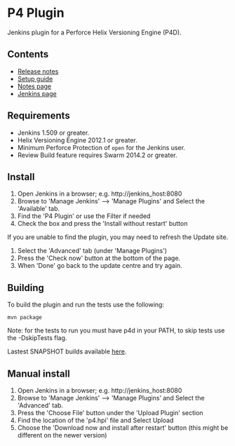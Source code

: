# P4 Plugin
Jenkins plugin for a Perforce Helix Versioning Engine (P4D).

## Contents

* [Release notes](https://github.com/jenkinsci/p4-plugin/blob/master/RELEASE.md)
* [Setup guide](https://github.com/jenkinsci/p4-plugin/blob/master/SETUP.md)
* [Notes page](https://github.com/jenkinsci/p4-plugin/blob/master/NOTES.md)
* [Jenkins page](https://wiki.jenkins-ci.org/display/JENKINS/P4+Plugin)

## Requirements

* Jenkins 1.509 or greater.
* Helix Versioning Engine 2012.1 or greater.
* Minimum Perforce Protection of `open` for the Jenkins user.
* Review Build feature requires Swarm 2014.2 or greater.

## Install

1. Open Jenkins in a browser; e.g. http://jenkins_host:8080
2. Browse to 'Manage Jenkins' --> 'Manage Plugins' and Select the 'Available' tab.
3. Find the 'P4 Plugin' or use the Filter if needed
4. Check the box and press the 'Install without restart' button

If you are unable to find the plugin, you may need to refresh the Update site.

1. Select the 'Advanced' tab (under 'Manage Plugins')
2. Press the 'Check now' button at the bottom of the page.
3. When 'Done' go back to the update centre and try again.

## Building

To build the plugin and run the tests use the following:

	mvn package
  
Note: for the tests to run you must have p4d in your PATH, to skip tests use the -DskipTests flag.

Lastest SNAPSHOT builds available [here](https://jenkins.ci.cloudbees.com/job/plugins/job/p4-plugin/lastBuild/org.jenkins-ci.plugins$p4/).

## Manual install

1. Open Jenkins in a browser; e.g. http://jenkins_host:8080
2. Browse to 'Manage Jenkins' --> 'Manage Plugins’ and Select the 'Advanced' tab.
3. Press the 'Choose File' button under the 'Upload Plugin' section
4. Find the location of the 'p4.hpi' file and Select Upload
5. Choose the 'Download now and install after restart' button (this might be different on the newer version)

